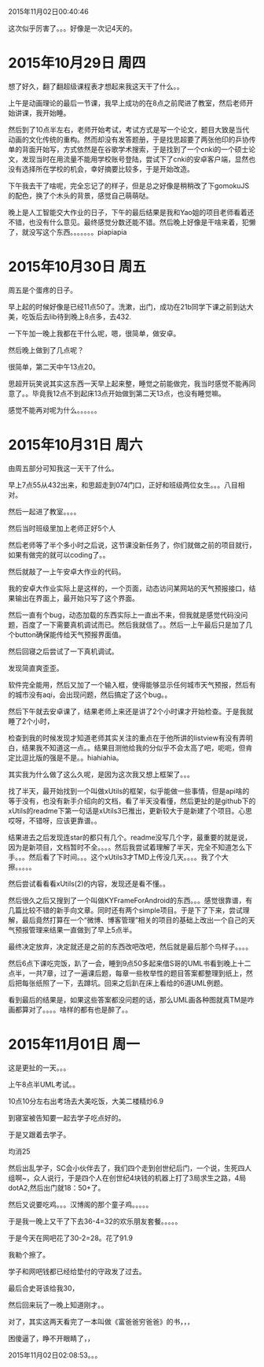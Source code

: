 <!--
author: Kapono
date: 2015-11-02
title: 2015年10月29、30、31日、11月1日
tags: 日志
category: 日志
status: publish
summary: 又是逗比的四天
-->
2015年11月02日00:40:46

这次似乎厉害了。。。好像是一次记4天的。

# 2015年10月29日 周四
想了好久，翻了翻超级课程表才想起来我这天干了什么。。

上午是动画理论的最后一节课，我早上成功的在8点之前爬进了教室，然后老师开始讲课，我开始睡。

然后到了10点半左右，老师开始考试，考试方式是写一个论文，题目大致是当代动画的文化传统的重构。然而却没有发答题册，于是找思超要了两张他印的乒协传单的背面开始写，方式依然是在谷歌学术搜索，于是找到了一个cnki的一个硕士论文，发现当时在用流量不能用学校账号登陆，尝试下了cnki的安卓客户端，显然也没有选择所在学校的机会，幸好摘要比较多，于是开始改造。

下午我去干了啥呢，完全忘记了的样子，但是总之好像是稍稍改了下gomokuJS的配色，换了个木头的背景，感觉自己萌萌哒。

晚上是人工智能交大作业的日子，下午的最后结果是我和Yao姐的项目老师看着还不错，也没有什么意见。最终感觉分数还能不错。然后晚上好像是干啥来着，犯懒了，就没写这个东西。。。。。。。piapiapia

# 2015年10月30日 周五
周五是个蛋疼的日子。

早上起的时候好像是已经11点50了。洗漱，出门，成功在21b同学下课之前到达大美，吃饭后去lib待到晚上8点多，去432.

一下午加一晚上我都在干什么呢，嗯，很简单，做安卓。

然后晚上做到了几点呢？

很简单，第二天中午13点20。

思超开玩笑说其实这东西一天早上起来整，睡觉之前能做完，我当时感觉不能再同意了。。毕竟我12点不到起床13点开始做到第二天13点，也没有睡觉嘛。

感觉不能再对呢为什么。。。。。。


# 2015年10月31日 周六

由周五部分可知我这一天干了什么。

早上7点55从432出来，和思超走到074门口，正好和班级两位女生。。。八目相对。

然后一起进了教室。。。。

然后当时班级里加上老师正好5个人

然后老师等了半个多小时之后说，这节课没新任务了，你们就做之前的项目就行，如果有做完的就可以coding了。。

然后就敲了一上午安卓大作业的代码。

我的安卓大作业实际上是这样的，一个页面，动态访问某网站的天气预报接口，结果输出在界面上，最开始只写了这个界面。

然后一直有个bug，动态加载的东西实际上一直出不来，但我就是感觉代码没问题，百度了一下需要真机调试而已。然后我就信了。。然后一上午最后只是加了几个button确保能传给天气预报界面值。

然后回寝之后尝试了一下真机调试。

发现简直爽歪歪。

软件完全能用，然后又加了一个输入框，使得能够显示任何城市天气预报，然后有的城市没有aqi，会出现问题，然后搞定了这个bug。。

然后下午就去安卓课了，结果老师上来还是讲了2个小时课才开始检查。于是我就睡了2个小时，

检查到我的时候发现才知道老师其实关注的重点在于他所讲的listview有没有弄明白，结果我不知道这一点。。结果目测他给我的分似乎不会太高了吧，呃呃，但肯定比逗比版的强是不是。。hiahiahia。

其实我为什么做了这么久呢，是因为这次我又想上框架了。。。

找了半天，最开始找到一个叫做xUtils的框架，似乎能做一些事情，但是api啥的等于没有，也没有新手介绍向的文档，看了半天没看懂，然后更扯的是github下的xUtils的readme下第一句话是xUtils3已推出，更新较大于是新建了个项目。心思哎呀，不错呀，应该更靠谱。。

结果进去之后发现连star的都只有几个。readme没写几个字，最重要的就是说，因为是新项目，文档暂时不全。。。。然后我尝试着理解了半天，完全不知道怎么下手。。。然后看了下时间。。。这个xUtils3才TMD上传没几天。。。。我了个大擦。。。。。

然后尝试看看看xUtils(2)的内容，发现还是看不懂。。

然后很久之后又搜到了一个叫做KYFrameForAndroid的东西。。。感觉很靠谱，有几篇比较不错的新手向文章。同时还有两个simple项目。于是下了下来，尝试理解，最后竟然打算在一个“微博、博客管理”相关的项目的基础上改出一个自己的天气预报管理来结果一直做到了早上5点半。

最终决定放弃，决定就还是之前的东西改吧改吧，然后就是最后那个鸟样子。。。。

然后6点下课吃完饭，趴了一会，睡到9点50多起来借S哥的UML书看到晚上十二点半，一共7章，过了一遍课后题，每章一些枚举性的题目答案都整理到纸上，然后把每张纸照了一下，去蹲坑。回来之后趴在床上看给的6道UML例题。

看到最后的结果是，如果这些答案都没问题的话，那么UML画各种图就真TM是咋画都算对了。。。。啥样的都有也是醉了。。

# 2015年11月01日 周一


这是更扯的一天。。。

上午8点半UML考试。。

10点10分左右出考场去大美吃饭，大美二楼精炒6.9

到寝室被告知要一起去学子吃点好的。

于是又跟着去学子。

均消25

然后出乱学子，SC会小伙伴去了，我们四个走到创世纪后门，一个说，生死四人组啊~，众人说行，于是四个人在创世纪4块钱的机器上打了3局求生之路，4局dotA2,然后出门就18：50+了。

然后又说要吃鸡。。。汉博阁的那个童子鸡。。。。。

于是我一晚上又干了下去36-4=32的欢乐朋友套餐。。。。。

于是今天在网吧花了30-2=28。花了91.9

我勒个擦了。

学子和网吧钱都已经给垫付的守政发了过去。

最后合史哥该给我30，

然后回来玩了一晚上知道刚才。。


对了，其实这两天看完了一本叫做《富爸爸穷爸爸》的书，，，

困傻逼了，睁不开眼睛了，，

2015年11月02日02:08:53。。。
